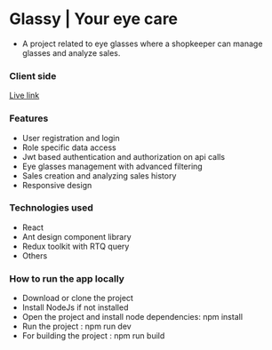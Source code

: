 # Glassy | Your eye care

- A project related to eye glasses where a shopkeeper can manage glasses and analyze sales.

### Client side

[Live link](https://glassy-client.netlify.app)

### Features

- User registration and login
- Role specific data access
- Jwt based authentication and authorization on api calls
- Eye glasses management with advanced filtering
- Sales creation and analyzing sales history
- Responsive design

### Technologies used

- React
- Ant design component library
- Redux toolkit with RTQ query
- Others

### How to run the app locally

- Download or clone the project
- Install NodeJs if not installed
- Open the project and install node dependencies: npm install
- Run the project : npm run dev
- For building the project : npm run build
